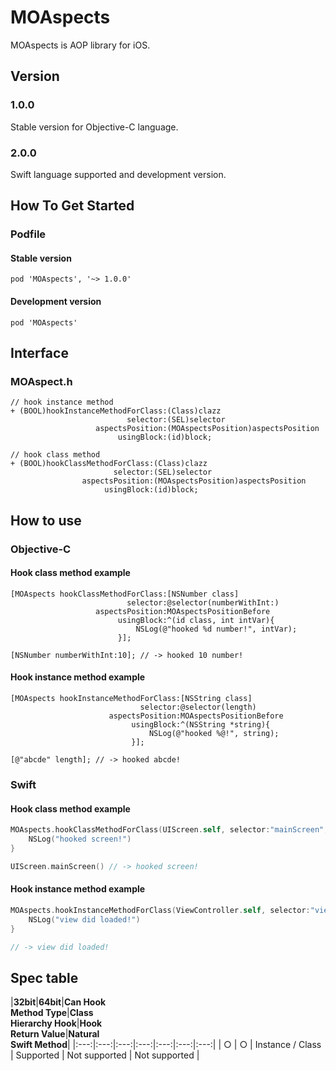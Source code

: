 # MOAspects

MOAspects is AOP library for iOS.

## Version

### 1.0.0

Stable version for Objective-C language.

### 2.0.0

Swift language supported and development version.

## How To Get Started

### Podfile

#### Stable version

```
pod 'MOAspects', '~> 1.0.0'
```

#### Development version

```
pod 'MOAspects'
```

## Interface

### MOAspect.h

```objc
// hook instance method
+ (BOOL)hookInstanceMethodForClass:(Class)clazz
                          selector:(SEL)selector
                   aspectsPosition:(MOAspectsPosition)aspectsPosition
                        usingBlock:(id)block;

// hook class method
+ (BOOL)hookClassMethodForClass:(Class)clazz
                       selector:(SEL)selector
                aspectsPosition:(MOAspectsPosition)aspectsPosition
                     usingBlock:(id)block;
```

## How to use

### Objective-C

#### Hook class method example

```objc
[MOAspects hookClassMethodForClass:[NSNumber class]
                          selector:@selector(numberWithInt:)
                   aspectsPosition:MOAspectsPositionBefore
                        usingBlock:^(id class, int intVar){
                            NSLog(@"hooked %d number!", intVar);
                        }];

[NSNumber numberWithInt:10]; // -> hooked 10 number!
```

#### Hook instance method example

```objc
[MOAspects hookInstanceMethodForClass:[NSString class]
                             selector:@selector(length)
                      aspectsPosition:MOAspectsPositionBefore
                           usingBlock:^(NSString *string){
                               NSLog(@"hooked %@!", string);
                           }];

[@"abcde" length]; // -> hooked abcde!
```

### Swift

#### Hook class method example

```swift
MOAspects.hookClassMethodForClass(UIScreen.self, selector:"mainScreen", position:.Before) {
    NSLog("hooked screen!")
}

UIScreen.mainScreen() // -> hooked screen!
```

#### Hook instance method example

```swift
MOAspects.hookInstanceMethodForClass(ViewController.self, selector:"viewDidLoad", position:.After) {
    NSLog("view did loaded!")
}

// -> view did loaded!
```

## Spec table

|**32bit**|**64bit**|**Can Hook<br>Method Type**|**Class<br>Hierarchy Hook**|**Hook<br>Return Value**|**Natural<br>Swift Method**|
|:---:|:---:|:---:|:---:|:---:|:---:|:---:|
| ○ | ○ | Instance / Class | Supported | Not supported | Not supported |
